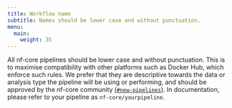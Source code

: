 ```yaml
---
title: Workflow name
subtitle: Names should be lower case and without punctuation.
menu:
  main:
    weight: 35
---
```


All nf-core pipelines should be lower case and without punctuation.
This is to maximise compatibility with other platforms such as Docker Hub, which enforce such rules.
We prefer that they are descriptive towards the data or analysis type the pipeline will be using or performing, and should be approved by the nf-core community [(`#new-pipelines`)](https://nfcore.slack.com/archives/CE6SDEDAA).
In documentation, please refer to your pipeline as `nf-core/yourpipeline`.
